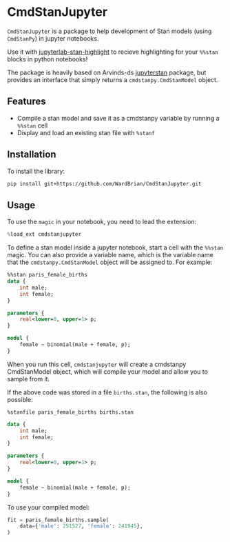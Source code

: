 # CmdStanJupyter

`CmdStanJupyter` is a package to help development of Stan models (using `CmdStanPy`)
in jupyter notebooks.


Use it with [jupyterlab-stan-highlight](https://github.com/WardBrian/jupyterlab-stan-highlight) to recieve
highlighting for your `%%stan` blocks in python notebooks!

The package is heavily based on Arvinds-ds
[jupyterstan](https://github.com/janfreyberg/jupyterstan) package, but provides an
interface that simply returns a `cmdstanpy.CmdStanModel` object.


## Features

- Compile a stan model and save it as a cmdstanpy variable by running a `%%stan` cell
- Display and load an existing stan file with `%stanf`


## Installation

To install the library:

```bash
pip install git+https://github.com/WardBrian/CmdStanJupyter.git
```

## Usage

To use the `magic` in your notebook, you need to lead the extension:

```python
%load_ext cmdstanjupyter
```

To define a stan model inside a jupyter notebook, start a cell with the `%%stan`
magic. You can also provide a variable name, which is the variable name that
the `cmdstanpy.CmdStanModel` object will be assigned to. For example:

```stan
%%stan paris_female_births
data {
    int male;
    int female;
}

parameters {
    real<lower=0, upper=1> p;
}

model {
    female ~ binomial(male + female, p);
}
```

When you run this cell, `cmdstanjupyter` will create a cmdstanpy CmdStanModel object, 
which will compile your model and allow you to sample from it. 


If the above code was stored in a file `births.stan`, the following is also possible:

```
%stanfile paris_female_births births.stan
```

```stan
data {
    int male;
    int female;
}

parameters {
    real<lower=0, upper=1> p;
}

model {
    female ~ binomial(male + female, p);
}
```


To use your compiled model:

```python
fit = paris_female_births.sample(
    data={'male': 251527, 'female': 241945},
)
```
